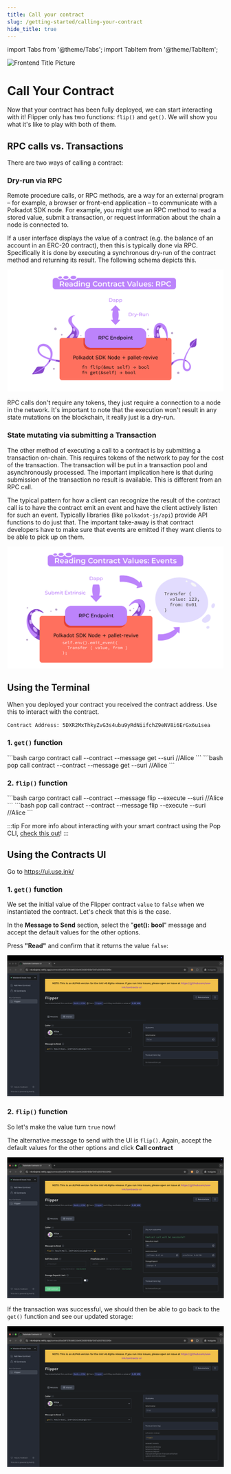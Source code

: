 ```yaml
---
title: Call your contract
slug: /getting-started/calling-your-contract
hide_title: true
---
```


import Tabs from '@theme/Tabs';
import TabItem from '@theme/TabItem';

![Frontend Title Picture](/img/title/frontend.svg)

# Call Your Contract

Now that your contract has been fully deployed, we can start interacting with it! Flipper only has
two functions: `flip()` and `get()`. We will show you what it's like to play with both of them.

## RPC calls vs. Transactions

There are two ways of calling a contract:

### Dry-run via RPC

Remote procedure calls, or RPC methods, are a way for an external program – for example, a browser
or front-end application – to communicate with a Polkadot SDK node. 
For example, you might use an RPC method to read a stored value, submit a transaction, or request
information about the chain a node is connected to.

If a user interface displays the value of a contract (e.g. the balance of an account in
an ERC-20 contract), then this is typically done via RPC. Specifically it is done by
executing a synchronous dry-run of the contract method and returning its result.
The following schema depicts this.

![Contract dry-run via RPC](/img/rpc-revive.svg)

RPC calls don't require any tokens, they just require a connection to a node in the 
network. It's important to note that the execution won't result in any state mutations
on the blockchain, it really just is a dry-run.

### State mutating via submitting a Transaction 

The other method of executing a call to a contract is by submitting a transaction
on-chain. This requires tokens of the network to pay for the cost of the transaction.
The transaction will be put in a transaction pool and asynchronously processed.
The important implication here is that during submission of the transaction no result
is available. This is different from an RPC call.

The typical pattern for how a client can recognize the result of the contract call is
to have the contract emit an event and have the client actively listen for such an
event. Typically libraries (like `polkadot-js/api`) provide API functions to do just that.
The important take-away is that contract developers have to make sure that events
are emitted if they want clients to be able to pick up on them.

![Contract execution via transaction](/img/events-revive.svg)

## Using the Terminal

When you deployed your contract you received the contract address. Use this to interact with the contract.
```bash
Contract Address: 5DXR2MxThkyZvG3s4ubu9yRdNiifchZ9eNV8i6ErGx6u1sea
```

### 1. `get()` function

<Tabs>
  <TabItem value="cargo-contract" label="cargo-contract" default>
  ```bash
  cargo contract call 
    --contract <insert-contract-address> 
    --message get 
    --suri //Alice
  ```
  </TabItem>
  <TabItem value="pop" label="Pop">
  ```bash
  pop call contract 
    --contract <insert-contract-address> 
    --message get 
    --suri //Alice
  ```
  </TabItem>
</Tabs>

### 2. `flip()` function

<Tabs>
  <TabItem value="cargo-contract" label="cargo-contract" default>
  ```bash
  cargo contract call 
    --contract <insert-contract-address>
    --message flip
    --execute
    --suri //Alice
  ```
  </TabItem>
  <TabItem value="pop" label="Pop">
  ```bash
  pop call contract 
    --contract <insert-contract-address>
    --message flip
    --execute
    --suri //Alice
  ```
  </TabItem>
</Tabs>

:::tip
For more info about interacting with your smart contract using the Pop CLI, [check this out](https://learn.onpop.io/contracts/guides/call-your-contract)!
:::

## Using the Contracts UI

Go to https://ui.use.ink/

### 1. `get()` function

We set the initial value of the Flipper contract
`value` to `false` when we instantiated the contract. Let's check that this is the case.

In the **Message to Send** section, select the "**get(): bool**" message and accept the default
values for the other options.

Press **"Read"** and confirm that it returns the value `false`:

![An image of Flipper RPC call with false](/img/contracts-ui-4.png)

### 2. `flip()` function

So let's make the value turn `true` now!

The alternative message to send with the UI is `flip()`. Again, accept the default values for the other options and click **Call contract**

![An image of a Flipper transaction](/img/contracts-ui-5.png)

If the transaction was successful, we should then be able to go back to the `get()` function and see our updated storage:

![An image of Flipper RPC call with true](/img/contracts-ui-6.png)